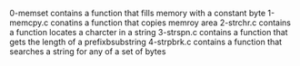 0-memset contains a function that fills memory with a constant byte
1-memcpy.c conatins a function that copies memroy area
2-strchr.c contains a function locates a charcter in a string
3-strspn.c contains a function that gets the length of a prefixbsubstring
4-strpbrk.c contains a function that searches a string for any of a set of bytes
